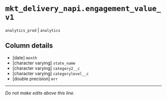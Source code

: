 # `mkt_delivery_napi.engagement_value_v1`
`analytics_prod` | `analytics`

## Column details
* [date]      `month`
* [character varying] `state_name`
* [character varying] `category2__c`
* [character varying] `categorylevel__c`
* [double precision] `mrr`

-------------------------------------------------------------------------------
*Do not make edits above this line.*

